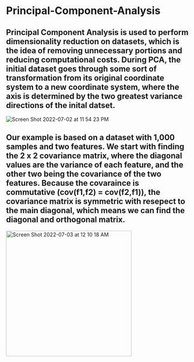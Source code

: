 # Principal-Component-Analysis

## Principal Component Analysis is used to perform dimensionality reduction on datasets, which is the idea of removing unnecessary portions and reducing computational costs. During PCA, the initial dataset goes through some sort of transformation from its original coordinate system to a new coordinate system, where the axis is determined by the two greatest variance directions of the inital datset.
![Screen Shot 2022-07-02 at 11 54 23 PM](https://user-images.githubusercontent.com/102645083/177028746-ab085192-5e64-4e57-9294-37f77cbea3d5.png)

## Our example is based on a dataset with 1,000 samples and two features. We start with finding the 2 x 2 covariance matrix, where the diagonal values are the variance of each feature, and the other two being the covariance of the two features. Because the covaraince is commutative (cov(f1,f2) = cov(f2,f1)), the covariance matrix is symmetric with resepect to the main diagonal, which means we can find the diagonal and orthogonal matrix.
<img width="344" alt="Screen Shot 2022-07-03 at 12 10 18 AM" src="https://user-images.githubusercontent.com/102645083/177029190-90942d6e-b857-4fab-a0ce-e3bf6efe9029.png">
